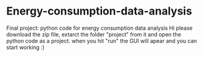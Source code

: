 # Energy-consumption-data-analysis
Final project: python code for energy consumption data analysis
Hi
please download the zip file, extarct the folder "project" from it and open the python code as a project.
when you hit "run" the GUI will apear and you can start working :)

